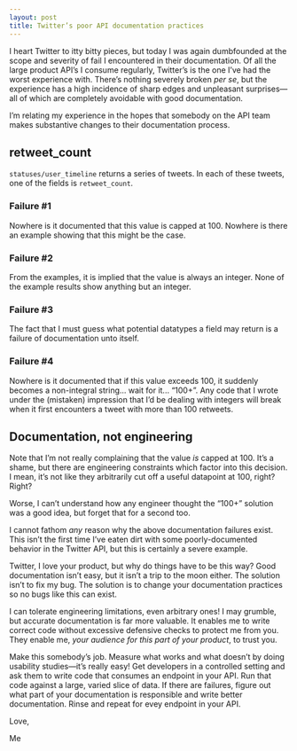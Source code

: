 ```yaml
---
layout: post
title: Twitter’s poor API documentation practices
---
```


I heart Twitter to itty bitty pieces, but today I was again dumbfounded at the scope and severity of fail I encountered in their documentation. Of all the large product API’s I consume regularly, Twitter’s is the one I’ve had the worst experience with. There’s nothing severely broken *per se*, but the experience has a high incidence of sharp edges and unpleasant surprises—all of which are completely avoidable with good documentation.

I’m relating my experience in the hopes that somebody on the API team makes substantive changes to their documentation process.


## retweet_count

`statuses/user_timeline` returns a series of tweets. In each of these tweets, one of the fields is `retweet_count`.

### Failure #1
Nowhere is it documented that this value is capped at 100. Nowhere is there an example showing that this might be the case.

### Failure #2
From the examples, it is implied that the value is always an integer. None of the example results show anything but an integer.

### Failure #3
The fact that I must guess what potential datatypes a field may return is a failure of documentation unto itself.

### Failure #4
Nowhere is it documented that if this value exceeds 100, it suddenly becomes a non-integral string... wait for it... “100+”. Any code that I wrote under the (mistaken) impression that I’d be dealing with integers will break when it first encounters a tweet with more than 100 retweets.

## Documentation, not engineering

Note that I’m not really complaining that the value _is_ capped at 100. It’s a shame, but there are engineering constraints which factor into this decision. I mean, it’s not like they arbitrarily cut off a useful datapoint at 100, right? Right?

Worse, I can’t understand how any engineer thought the “100+” solution was a good idea, but forget that for a second too.

I cannot fathom _any_ reason why the above documentation failures exist. This isn’t the first time I’ve eaten dirt with some poorly-documented behavior in the Twitter API, but this is certainly a severe example.

Twitter, I love your product, but why do things have to be this way? Good documentation isn’t easy, but it isn’t a trip to the moon either. The solution isn’t to fix my bug. The solution is to change your documentation practices so no bugs like this can exist.

I can tolerate engineering limitations, even arbitrary ones! I may grumble, but accurate documentation is far more valuable. It enables me to write correct code without excessive defensive checks to protect me from you. They enable me, *your audience for this part of your product*, to trust you.

Make this somebody’s job. Measure what works and what doesn’t by doing usability studies—it’s really easy! Get developers in a controlled setting and ask them to write code that consumes an endpoint in your API. Run that code against a large, varied slice of data. If there are failures, figure out what part of your documentation is responsible and write better documentation. Rinse and repeat for evey endpoint in your API.

Love,

Me